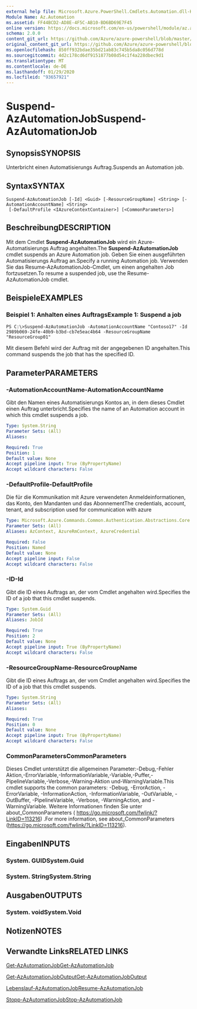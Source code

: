 ```yaml
---
external help file: Microsoft.Azure.PowerShell.Cmdlets.Automation.dll-Help.xml
Module Name: Az.Automation
ms.assetid: FF44BCD2-AD8E-4F5C-AB10-BD6BD69E7F45
online version: https://docs.microsoft.com/en-us/powershell/module/az.automation/suspend-azautomationjob
schema: 2.0.0
content_git_url: https://github.com/Azure/azure-powershell/blob/master/src/Automation/Automation/help/Suspend-AzAutomationJob.md
original_content_git_url: https://github.com/Azure/azure-powershell/blob/master/src/Automation/Automation/help/Suspend-AzAutomationJob.md
ms.openlocfilehash: 850ff932bdae35bd21ab83c745b5da8c056d778d
ms.sourcegitcommit: 4d2c178cd6df9151877b08d54c1f4a228dbec9d1
ms.translationtype: MT
ms.contentlocale: de-DE
ms.lasthandoff: 01/29/2020
ms.locfileid: "93657921"
---
```

# <span data-ttu-id="40be6-101">Suspend-AzAutomationJob</span><span class="sxs-lookup"><span data-stu-id="40be6-101">Suspend-AzAutomationJob</span></span>

## <span data-ttu-id="40be6-102">Synopsis</span><span class="sxs-lookup"><span data-stu-id="40be6-102">SYNOPSIS</span></span>
<span data-ttu-id="40be6-103">Unterbricht einen Automatisierungs Auftrag.</span><span class="sxs-lookup"><span data-stu-id="40be6-103">Suspends an Automation job.</span></span>

## <span data-ttu-id="40be6-104">Syntax</span><span class="sxs-lookup"><span data-stu-id="40be6-104">SYNTAX</span></span>

```
Suspend-AzAutomationJob [-Id] <Guid> [-ResourceGroupName] <String> [-AutomationAccountName] <String>
 [-DefaultProfile <IAzureContextContainer>] [<CommonParameters>]
```

## <span data-ttu-id="40be6-105">Beschreibung</span><span class="sxs-lookup"><span data-stu-id="40be6-105">DESCRIPTION</span></span>
<span data-ttu-id="40be6-106">Mit dem Cmdlet **Suspend-AzAutomationJob** wird ein Azure-Automatisierungs Auftrag angehalten.</span><span class="sxs-lookup"><span data-stu-id="40be6-106">The **Suspend-AzAutomationJob** cmdlet suspends an Azure Automation job.</span></span>
<span data-ttu-id="40be6-107">Geben Sie einen ausgeführten Automatisierungs Auftrag an.</span><span class="sxs-lookup"><span data-stu-id="40be6-107">Specify a running Automation job.</span></span>
<span data-ttu-id="40be6-108">Verwenden Sie das Resume-AzAutomationJob-Cmdlet, um einen angehalten Job fortzusetzen.</span><span class="sxs-lookup"><span data-stu-id="40be6-108">To resume a suspended job, use the Resume-AzAutomationJob cmdlet.</span></span>

## <span data-ttu-id="40be6-109">Beispiele</span><span class="sxs-lookup"><span data-stu-id="40be6-109">EXAMPLES</span></span>

### <span data-ttu-id="40be6-110">Beispiel 1: Anhalten eines Auftrags</span><span class="sxs-lookup"><span data-stu-id="40be6-110">Example 1: Suspend a job</span></span>
```
PS C:\>Suspend-AzAutomationJob -AutomationAccountName "Contoso17" -Id 2989b069-24fe-40b9-b3bd-cb7e5eac4b64 -ResourceGroupName "ResourceGroup01"
```

<span data-ttu-id="40be6-111">Mit diesem Befehl wird der Auftrag mit der angegebenen ID angehalten.</span><span class="sxs-lookup"><span data-stu-id="40be6-111">This command suspends the job that has the specified ID.</span></span>

## <span data-ttu-id="40be6-112">Parameter</span><span class="sxs-lookup"><span data-stu-id="40be6-112">PARAMETERS</span></span>

### <span data-ttu-id="40be6-113">-AutomationAccountName</span><span class="sxs-lookup"><span data-stu-id="40be6-113">-AutomationAccountName</span></span>
<span data-ttu-id="40be6-114">Gibt den Namen eines Automatisierungs Kontos an, in dem dieses Cmdlet einen Auftrag unterbricht.</span><span class="sxs-lookup"><span data-stu-id="40be6-114">Specifies the name of an Automation account in which this cmdlet suspends a job.</span></span>

```yaml
Type: System.String
Parameter Sets: (All)
Aliases:

Required: True
Position: 1
Default value: None
Accept pipeline input: True (ByPropertyName)
Accept wildcard characters: False
```

### <span data-ttu-id="40be6-115">-DefaultProfile</span><span class="sxs-lookup"><span data-stu-id="40be6-115">-DefaultProfile</span></span>
<span data-ttu-id="40be6-116">Die für die Kommunikation mit Azure verwendeten Anmeldeinformationen, das Konto, den Mandanten und das Abonnement</span><span class="sxs-lookup"><span data-stu-id="40be6-116">The credentials, account, tenant, and subscription used for communication with azure</span></span>

```yaml
Type: Microsoft.Azure.Commands.Common.Authentication.Abstractions.Core.IAzureContextContainer
Parameter Sets: (All)
Aliases: AzContext, AzureRmContext, AzureCredential

Required: False
Position: Named
Default value: None
Accept pipeline input: False
Accept wildcard characters: False
```

### <span data-ttu-id="40be6-117">-ID</span><span class="sxs-lookup"><span data-stu-id="40be6-117">-Id</span></span>
<span data-ttu-id="40be6-118">Gibt die ID eines Auftrags an, der vom Cmdlet angehalten wird.</span><span class="sxs-lookup"><span data-stu-id="40be6-118">Specifies the ID of a job that this cmdlet suspends.</span></span>

```yaml
Type: System.Guid
Parameter Sets: (All)
Aliases: JobId

Required: True
Position: 2
Default value: None
Accept pipeline input: True (ByPropertyName)
Accept wildcard characters: False
```

### <span data-ttu-id="40be6-119">-ResourceGroupName</span><span class="sxs-lookup"><span data-stu-id="40be6-119">-ResourceGroupName</span></span>
<span data-ttu-id="40be6-120">Gibt die ID eines Auftrags an, der vom Cmdlet angehalten wird.</span><span class="sxs-lookup"><span data-stu-id="40be6-120">Specifies the ID of a job that this cmdlet suspends.</span></span>

```yaml
Type: System.String
Parameter Sets: (All)
Aliases:

Required: True
Position: 0
Default value: None
Accept pipeline input: True (ByPropertyName)
Accept wildcard characters: False
```

### <span data-ttu-id="40be6-121">CommonParameters</span><span class="sxs-lookup"><span data-stu-id="40be6-121">CommonParameters</span></span>
<span data-ttu-id="40be6-122">Dieses Cmdlet unterstützt die allgemeinen Parameter:-Debug,-Fehler Aktion,-ErrorVariable,-InformationVariable,-Variable,-Puffer,-PipelineVariable,-Verbose,-Warning-Aktion und-WarningVariable.</span><span class="sxs-lookup"><span data-stu-id="40be6-122">This cmdlet supports the common parameters: -Debug, -ErrorAction, -ErrorVariable, -InformationAction, -InformationVariable, -OutVariable, -OutBuffer, -PipelineVariable, -Verbose, -WarningAction, and -WarningVariable.</span></span> <span data-ttu-id="40be6-123">Weitere Informationen finden Sie unter about_CommonParameters ( https://go.microsoft.com/fwlink/?LinkID=113216) .</span><span class="sxs-lookup"><span data-stu-id="40be6-123">For more information, see about_CommonParameters (https://go.microsoft.com/fwlink/?LinkID=113216).</span></span>

## <span data-ttu-id="40be6-124">Eingaben</span><span class="sxs-lookup"><span data-stu-id="40be6-124">INPUTS</span></span>

### <span data-ttu-id="40be6-125">System. GUID</span><span class="sxs-lookup"><span data-stu-id="40be6-125">System.Guid</span></span>

### <span data-ttu-id="40be6-126">System. String</span><span class="sxs-lookup"><span data-stu-id="40be6-126">System.String</span></span>

## <span data-ttu-id="40be6-127">Ausgaben</span><span class="sxs-lookup"><span data-stu-id="40be6-127">OUTPUTS</span></span>

### <span data-ttu-id="40be6-128">System. void</span><span class="sxs-lookup"><span data-stu-id="40be6-128">System.Void</span></span>

## <span data-ttu-id="40be6-129">Notizen</span><span class="sxs-lookup"><span data-stu-id="40be6-129">NOTES</span></span>

## <span data-ttu-id="40be6-130">Verwandte Links</span><span class="sxs-lookup"><span data-stu-id="40be6-130">RELATED LINKS</span></span>

[<span data-ttu-id="40be6-131">Get-AzAutomationJob</span><span class="sxs-lookup"><span data-stu-id="40be6-131">Get-AzAutomationJob</span></span>](./Get-AzAutomationJob.md)

[<span data-ttu-id="40be6-132">Get-AzAutomationJobOutput</span><span class="sxs-lookup"><span data-stu-id="40be6-132">Get-AzAutomationJobOutput</span></span>](./Get-AzAutomationJobOutput.md)

[<span data-ttu-id="40be6-133">Lebenslauf-AzAutomationJob</span><span class="sxs-lookup"><span data-stu-id="40be6-133">Resume-AzAutomationJob</span></span>](./Resume-AzAutomationJob.md)

[<span data-ttu-id="40be6-134">Stopp-AzAutomationJob</span><span class="sxs-lookup"><span data-stu-id="40be6-134">Stop-AzAutomationJob</span></span>](./Stop-AzAutomationJob.md)


